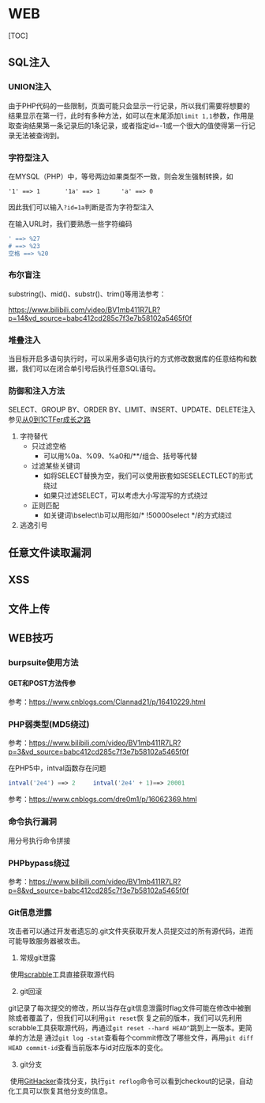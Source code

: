# WEB

[TOC]



## SQL注入

### UNION注入

由于PHP代码的一些限制，页面可能只会显示一行记录，所以我们需要将想要的结果显示在第一行，此时有多种方法，如可以在末尾添加`limit 1,1`参数，作用是取查询结果第一条记录后的1条记录，或者指定id=-1或一个很大的值使得第一行记录无法被查询到。

<!--union联合查询是将查询结果和主查询结果组合，需要保证列数相同，我们常用order by判断列数并用union select 1，2，3...依据回显数字判断注入语句应该写在哪一列都是依照这个原理-->

### 字符型注入

在MYSQL（PHP）中，等号两边如果类型不一致，则会发生强制转换，如

```mysql
'1' ==> 1		'1a' ==> 1		'a' ==> 0
```

因此我们可以输入`?id=1a`判断是否为字符型注入

在输入URL时，我们要熟悉一些字符编码

```php
' ==> %27
# ==> %23
空格 ==> %20
```

### 布尔盲注

substring()、mid()、substr()、trim()等用法参考：

https://www.bilibili.com/video/BV1mb411R7LR?p=14&vd_source=babc412cd285c7f3e7b58102a5465f0f

### 堆叠注入

当目标开启多语句执行时，可以采用多语句执行的方式修改数据库的任意结构和数据，我们可以在闭合单引号后执行任意SQL语句。

### 防御和注入方法

SELECT、GROUP BY、ORDER BY、LIMIT、INSERT、UPDATE、DELETE注入参见<u>从0到1CTFer成长之路</u>

1. 字符替代
   - 只过滤空格
     - 可以用%0a、%09、%a0和/**/组合、括号等代替
   - 过滤某些关键词
     - 如将SELECT替换为空，我们可以使用嵌套如SESELECTLECT的形式绕过
     - 如果只过滤SELECT，可以考虑大小写混写的方式绕过
   - 正则匹配
     - 如关键词\bselect\b可以用形如/* !50000select */的方式绕过
2. 逃逸引号

## 任意文件读取漏洞

## XSS

## 文件上传

## WEB技巧

### burpsuite使用方法

#### GET和POST方法传参

参考：https://www.cnblogs.com/Clannad21/p/16410229.html

### PHP弱类型(MD5绕过)

参考：https://www.bilibili.com/video/BV1mb411R7LR?p=3&vd_source=babc412cd285c7f3e7b58102a5465f0f

在PHP5中，intval函数存在问题

```php
intval('2e4') ==> 2		intval('2e4' + 1)==> 20001
```

参考：https://www.cnblogs.com/dre0m1/p/16062369.html

### 命令执行漏洞

用分号执行命令拼接

### PHPbypass绕过

参考：https://www.bilibili.com/video/BV1mb411R7LR?p=8&vd_source=babc412cd285c7f3e7b58102a5465f0f

### Git信息泄露

攻击者可以通过开发者遗忘的.git文件夹获取开发人员提交过的所有源代码，进而可能导致服务器被攻击。

1. 常规git泄露

​	使用[scrabble](https://github.com/denny0223/scrabble)工具直接获取源代码

2. git回滚

​	git记录了每次提交的修改，所以当存在git信息泄露时flag文件可能在修改中被删除或者覆盖了，但我们可以利用`git reset`恢		复之前的版本，我们可以先利用scrabble工具获取源代码，再通过`git reset --hard HEAD^`跳到上一版本。更简单的方法是		通过`git log -stat`查看每个commit修改了哪些文件，再用`git diff HEAD commit-id`查看当前版本与id对应版本的变化。

3. git分支

​	使用[GitHacker](https://github.com/WangYihang/GitHacker)查找分支，执行`git reflog`命令可以看到checkout的记录，自动化工具可以恢复其他分支的信息。
